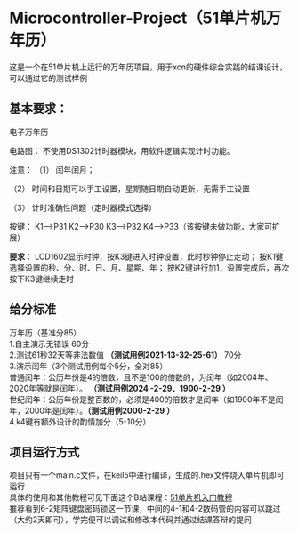 # Microcontroller-Project（51单片机万年历）
这是一个在51单片机上运行的万年历项目，用于xcn的硬件综合实践的结课设计，可以通过它的测试样例

## 基本要求：    

电子万年历  

电路图：
不使用DS1302计时器模块，用软件逻辑实现计时功能。  

注意：
（1）	闰年闰月；   

（2）	时间和日期可以手工设置，星期随日期自动更新，无需手工设置  

（3）	计时准确性问题（定时器模式选择）  


    
按键：
K1-->P31
K2-->P30
K3-->P32
K4-->P33（该按键未做功能，大家可扩展）

  
**要求**：
LCD1602显示时钟，按K3键进入时钟设置，此时秒钟停止走动；
按K1键选择设置的秒、分、时、日、月、星期、年；
按K2键进行加1，设置完成后，再次按下K3键继续走时

  
## **给分标准**
  万年历（基准分85）  
  1.自主演示无错误 60分  
  2.测试61秒32天等非法数值 **（测试用例2021-13-32-25-61）** 70分  
  3.演示闰年（3个测试用例每个5分，全对85）  
  普通闰年：公历年份是4的倍数，且不是100的倍数的，为闰年（如2004年、2020年等就是闰年）。 **（测试用例2024 -2-29、1900-2-29 ）**  
  世纪闰年：公历年份是整百数的，必须是400的倍数才是闰年（如1900年不是闰年，2000年是闰年）。**（测试用例2000-2-29 ）**  
  4.k4键有额外设计的酌情加分（5-10分）  
  
## 项目运行方式  

  项目只有一个main.c文件，在keil5中进行编译，生成的.hex文件烧入单片机即可运行  
  具体的使用和其他教程可见下面这个B站课程：[51单片机入门教程](https://www.bilibili.com/video/BV1Mb411e7re?spm_id_from=333.788.videopod.episodes&vd_source=74f1f63aa5fd4c634b4f10ecaed1ff0e)   
  推荐看到6-2矩阵键盘密码锁这一节课，中间的4-1和4-2数码管的内容可以跳过（大约2天即可），学完便可以调试和修改本代码并通过结课答辩的提问  
  
